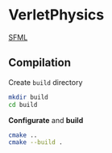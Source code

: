 # VerletPhysics

[SFML](https://www.sfml-dev.org/)

## Compilation

Create `build` directory

```bash
mkdir build
cd build
```

**Configurate** and **build**

```bash
cmake ..
cmake --build .
```
